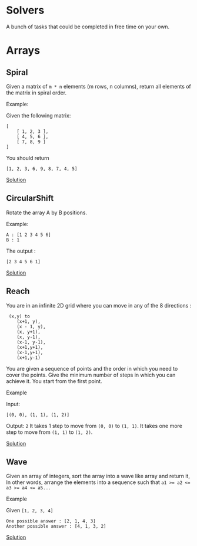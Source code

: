 # Solvers
A bunch of tasks that could be completed in free time on your own.

# Arrays

## Spiral
Given a matrix of `m * n` elements (m rows, n columns), return all elements of the matrix in spiral order.

Example:

Given the following matrix:
```
[
    [ 1, 2, 3 ],
    [ 4, 5, 6 ],
    [ 7, 8, 9 ]
]
```

You should return
```
[1, 2, 3, 6, 9, 8, 7, 4, 5]
```

[Solution](https://github.com/ykushch/problemsolvers/blob/master/src/main/java/com/threecoffee/solution/arrays/Spiral.java)

## CircularShift
Rotate the array A by B positions.

Example:
```
A : [1 2 3 4 5 6]
B : 1
```
The output :
```
[2 3 4 5 6 1]
```
[Solution](https://github.com/ykushch/problemsolvers/blob/master/src/main/java/com/threecoffee/solution/arrays/CircularShift.java)

## Reach
You are in an infinite 2D grid where you can move in any of the 8 directions :
```
 (x,y) to 
    (x+1, y), 
    (x - 1, y), 
    (x, y+1), 
    (x, y-1), 
    (x-1, y-1), 
    (x+1,y+1), 
    (x-1,y+1), 
    (x+1,y-1)
```
You are given a sequence of points and the order in which you need to cover the points. 
Give the minimum number of steps in which you can achieve it. You start from the first point.

Example

Input: 
```
[(0, 0), (1, 1), (1, 2)]
```
Output: `2`
It takes 1 step to move from `(0, 0)` to `(1, 1)`. It takes one more step to move from `(1, 1)` to `(1, 2)`.

[Solution](https://github.com/ykushch/problemsolvers/blob/master/src/main/java/com/threecoffee/solution/arrays/Reach.java)

## Wave
Given an array of integers, sort the array into a wave like array and return it, 
In other words, arrange the elements into a sequence such that `a1 >= a2 <= a3 >= a4 <= a5...`

Example

Given `[1, 2, 3, 4]`
```
One possible answer : [2, 1, 4, 3]
Another possible answer : [4, 1, 3, 2]
```

[Solution](https://github.com/ykushch/problemsolvers/blob/master/src/main/java/com/threecoffee/solution/arrays/Wave.java)

